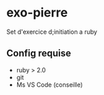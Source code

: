 # exo-pierre

Set d'exercice d;initiation a ruby

## Config requise

- ruby > 2.0
- git
- Ms VS Code (conseille) 
